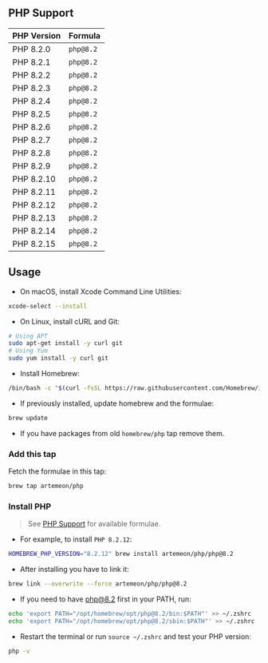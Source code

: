 ## PHP Support

| PHP Version  | Formula   |
|--------------|-----------|
| PHP 8.2.0    | `php@8.2` |
| PHP 8.2.1    | `php@8.2` |
| PHP 8.2.2    | `php@8.2` |
| PHP 8.2.3    | `php@8.2` |
| PHP 8.2.4    | `php@8.2` |
| PHP 8.2.5    | `php@8.2` |
| PHP 8.2.6    | `php@8.2` |
| PHP 8.2.7    | `php@8.2` |
| PHP 8.2.8    | `php@8.2` |
| PHP 8.2.9    | `php@8.2` |
| PHP 8.2.10   | `php@8.2` |
| PHP 8.2.11   | `php@8.2` |
| PHP 8.2.12   | `php@8.2` |
| PHP 8.2.13   | `php@8.2` |
| PHP 8.2.14   | `php@8.2` |
| PHP 8.2.15   | `php@8.2` |

## Usage
- On macOS, install Xcode Command Line Utilities:
```zsh
xcode-select --install
```

- On Linux, install cURL and Git:
```bash
# Using APT
sudo apt-get install -y curl git
# Using Yum
sudo yum install -y curl git
```
- Install Homebrew:
```zsh
/bin/bash -c "$(curl -fsSL https://raw.githubusercontent.com/Homebrew/install/master/install.sh)"
```

- If previously installed, update homebrew and the formulae:
```zsh
brew update
```

- If you have packages from old `homebrew/php` tap remove them.

### Add this tap
Fetch the formulae in this tap:
```zsh
brew tap artemeon/php
```

### Install PHP

> See [PHP Support](#php-support) for available formulae.

- For example, to install `PHP 8.2.12`:
```zsh 
HOMEBREW_PHP_VERSION="8.2.12" brew install artemeon/php/php@8.2
```

- After installing you have to link it:
```zsh
brew link --overwrite --force artemeon/php/php@8.2
```

- If you need to have php@8.2 first in your PATH, run:
```zsh
echo 'export PATH="/opt/homebrew/opt/php@8.2/bin:$PATH"' >> ~/.zshrc
echo 'export PATH="/opt/homebrew/opt/php@8.2/sbin:$PATH"' >> ~/.zshrc
```

- Restart the terminal or run `source ~/.zshrc` and test your PHP version:
```zsh
php -v
```
